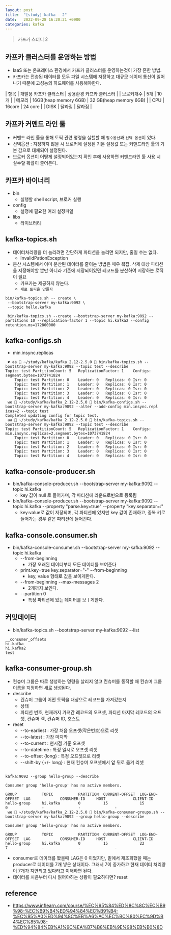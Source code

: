 ```yaml
---
layout: post
title:  "[study] kafka - 2"
date:   2022-09-28 16:20:21 +0900
categories: kafka
---
```


> 카프카 스터디 2

## 카프카 클러스터를 운영하는 방법
- IaaS 또는 온프레미스 환경에서 카프카 클러스터를 운영하는것이 가장 흔한 방법.
- 카프카는 전송된 데이터를 모두 파일 시스템에 저장하고 대규모 데이터 통신이 일어나기 때문에 고성능의 하드웨어를 사용해야한다.

| 항목 | 개발용 카프카 클러스터 | 상용환경 카프카 클러스터 |
| 브로커개수 | 5개 | 10개 |
| 메모리 | 16GB(heap memory 6GB) | 32 GB(heap memory 6GB) |
| CPU | 16core | 24 core |
| DISK | 달라짐 | 달라짐 |

## 카프카 커멘드 라인 툴
- 커맨드 라인 툴을 통해 토픽 관련 명령을 실핼할 때 `필수옵션`과 `선택 옵션`이 있다.
- 선택옵션 : 지정하지 않을 시 브로커에 설정된 기본 설정값 또는 커맨드라인 툴의 기본 값으로 대체되어 설정된다.
- 브로커 옵션이 어떻게 설정되어있는지 확인 후에 사용하면 커맨드라인 툴 사용 시 실수할 확률이 줄어든다.

## 카프카 바이너리
- bin
    - 실행할 shell script, 브로커 실행
- config
    - 설정에 필요한 여러 설정파일
- libs
    - 라이브러리

## kafka-topics.sh
- 데이터처리량을 더 늘리려면 간단하게 파티션을 늘리면 되지만, 줄일 수는 없다.
    - InvalidPationException
- 분산 시스템에서 이미 분산된 데이터를 줄이는 방법은 매우 복잡. 삭제 대상 파티션을 지정해야할 뿐만 아니라 기존에 저장되어있던 레코드를 분산하여 저장하는 로직이 필요
    - 카프카는 제공하지 않는다.
    - `새로 토픽을 만들자`

~~~
bin/kafka-topics.sh -- create \
 --bootstrap-server my-kafka:9092 \
 --topic hello.kafka

 bin/kafka-topics.sh --create --bootstrap-server my-kafka:9092 --partitions 10 --replication-factor 1 --topic hi.kafka2 --config retention.ms=172800000
~~~

## kafka-configs.sh
- min.insync.replicas
~~~
 ✘ aa  ~/study/kafka/kafka_2.12-2.5.0  bin/kafka-topics.sh --bootstrap-server my-kafka:9092 --topic test --describe
Topic: test	PartitionCount: 5	ReplicationFactor: 1	Configs: segment.bytes=1073741824
	Topic: test	Partition: 0	Leader: 0	Replicas: 0	Isr: 0
	Topic: test	Partition: 1	Leader: 0	Replicas: 0	Isr: 0
	Topic: test	Partition: 2	Leader: 0	Replicas: 0	Isr: 0
	Topic: test	Partition: 3	Leader: 0	Replicas: 0	Isr: 0
	Topic: test	Partition: 4	Leader: 0	Replicas: 0	Isr: 0
 we  ~/study/kafka/kafka_2.12-2.5.0  bin/kafka-configs.sh --bootstrap-server my-kafka:9092 --alter --add-config min.insync.repl
icas=2 --topic test
Completed updating config for topic test.
 aa  ~/study/kafka/kafka_2.12-2.5.0  bin/kafka-topics.sh --bootstrap-server my-kafka:9092 --topic test --describe
Topic: test	PartitionCount: 5	ReplicationFactor: 1	Configs: min.insync.replicas=2,segment.bytes=1073741824
	Topic: test	Partition: 0	Leader: 0	Replicas: 0	Isr: 0
	Topic: test	Partition: 1	Leader: 0	Replicas: 0	Isr: 0
	Topic: test	Partition: 2	Leader: 0	Replicas: 0	Isr: 0
	Topic: test	Partition: 3	Leader: 0	Replicas: 0	Isr: 0
	Topic: test	Partition: 4	Leader: 0	Replicas: 0	Isr: 0
~~~

## kafka-console-producer.sh
- bin/kafka-console-producer.sh --bootstrap-server my-kafka:9092 --topic hi.kafka
	- key 값이 null 로 들어가며, 각 파티션에 라운드로빈으로 등록됨
- bin/kafka-console-producer.sh --bootstrap-server my-kafka:9092 --topic hi.kafka --property "parse.key=true" --property "key.separator=:"
	- key:value로 값이 저장되며, 각 파티션에 있지만 key 값이 존재하고, 중복 키로 들어가는 경우 같은 파티션에 들어간다.

## kafka-console.consumer.sh
- bin/kafka-console-consumer.sh --bootstrap-server my-kafka:9092 --topic hi.kafka
	-  --from-beginning
		- 가장 오래된 데이터부터 모든 데이터를 보여준다
	- print.key=true key.separator="-" --from-beginning
		- key, value 형태로 값을 보이게한다.
	-  --from-beginning --max-messages 2
		- 2개까지 보인다.
	- --partition 0
		- 특정 파티션에 있는 데이터를 보ㅣ게한다. 

## 커밋데이터
- bin/kafka-topics.sh --bootstrap-server my-kafka:9092 --list
~~~
__consumer_offsets
hi.kafka
hi.kafka2
test
~~~

## kafka-consumer-group.sh
- 컨슈머 그룹은 따로 생성하는 명령을 날리지 않고 컨슈머를 동작할 때 컨슈머 그룹이름을 지정하면 새로 생성된다.
- describe
	- 컨슈머 그룹이 어떤 토픽을 대상으로 레코드를 가져갔는지
	- 상태
	- 파티션 번호, 현재까지 가져간 레코드의 오프셋, 파티션 마지막 레코드의 오프셋, 컨슈머 렉, 컨슈머 ID, 호스트
- reset
	- --to-earliest : 가장 처음 오프셋(작은번호)으로 리셋
	- --to-latest : 가장 마지막
	- --to-current : 현시점 기준 오프셋
 	- --to-datetime : 특정 일시로 오프셋 리셋
	- --to-offset {long} : 특정 오프셋으로 리셋
	- --shift-by {+/- long} : 현재 컨슈머 오프셋에서 앞 뒤로 옮겨 리셋

~~~

kafka:9092 --group hello-group --describe

Consumer group 'hello-group' has no active members.

GROUP           TOPIC           PARTITION  CURRENT-OFFSET  LOG-END-OFFSET  LAG             CONSUMER-ID     HOST            CLIENT-ID
hello-group     hi.kafka        0          15              15              0               -               -               -
 we  ~/study/kafka/kafka_2.12-2.5.0  bin/kafka-consumer-groups.sh --bootstrap-server my-kafka:9092 --group hello-group --describe

Consumer group 'hello-group' has no active members.

GROUP           TOPIC           PARTITION  CURRENT-OFFSET  LOG-END-OFFSET  LAG             CONSUMER-ID     HOST            CLIENT-ID
hello-group     hi.kafka        0          15              22              7               -               -               -
~~~

- consumer로 데이터를 봤을때 LAG은 0 이었지만, 밑에서 재조회했을 때는 producer로 데이터를 7개 넣은 상태이다. 그래서 7이 증가하고 현재 데이터 처리량이 7개가 지연되고 있다라고 이해하면 된다.
- 데이터를 처음부터 다시 읽어야하는 상황이 필요하다면? reset


## reference
- https://www.inflearn.com/course/%EC%95%84%ED%8C%8C%EC%B9%98-%EC%B9%B4%ED%94%84%EC%B9%B4-%EC%95%A0%ED%94%8C%EB%A6%AC%EC%BC%80%EC%9D%B4%EC%85%98-%ED%94%84%EB%A1%9C%EA%B7%B8%EB%9E%98%EB%B0%8D
